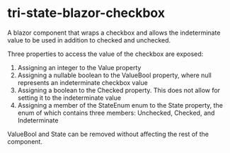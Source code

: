 # tri-state-blazor-checkbox
A blazor component that wraps a checkbox and allows the indeterminate value to be used in addition to checked and unchecked.

Three properties to access the value of the checkbox are exposed:
1. Assigning an integer to the Value property
2. Assigning a nullable boolean to the ValueBool property, where null represents an indeterminate checkbox value
3. Assigning a boolean to the Checked property. This does not allow for setting it to the indeterminate value
4. Assigning a member of the StateEnum enum to the State property, the enum of which contains three members: Unchecked, Checked, and Indeterminate

ValueBool and State can be removed without affecting the rest of the component. 
